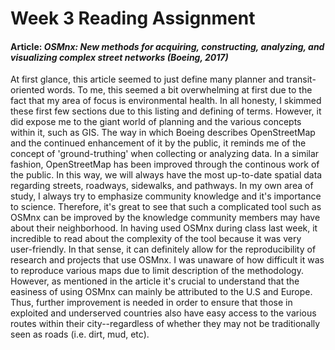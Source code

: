 # Week 3 Reading Assignment
#### Article: *OSMnx: New methods for acquiring, constructing, analyzing, and visualizing complex street networks (Boeing, 2017)*

At first glance, this article seemed to just define many planner and transit-oriented words. To me, this seemed a bit overwhelming at first due to the fact that my area of focus is environmental health. In all honesty, I skimmed these first few sections due to this listing and defining of terms. However, it did expose me to the giant world of planning and the various concepts within it, such as GIS. The way in which Boeing describes OpenStreetMap and the continued enhancement of it by the public, it reminds me of the concept of 'ground-truthing' when collecting or analyzing data. In a similar fashion, OpenStreetMap has been improved through the continous work of the public. In this way, we will always have the most up-to-date spatial data regarding streets, roadways, sidewalks, and pathways. In my own area of study, I always try to emphasize community knowledge and it's importance to science. Therefore, it's great to see that such a complicated tool such as OSMnx can be improved by the knowledge community members may have about their neighborhood. In having used OSMnx during class last week, it incredible to read about the complexity of the tool because it was very user-friendly. In that sense, it can definitely allow for the reproducibility of research and projects that use OSMnx. I was unaware of how difficult it was to reproduce various maps due to limit description of the methodology. However, as mentioned in the article it's crucial to understand that the easiness of using OSMnx can mainly be attributed to the U.S and Europe. Thus, further improvement is needed in order to ensure that those in exploited and underserved countries also have easy access to the various routes within their city--regardless of whether they may not be traditionally seen as roads (i.e. dirt, mud, etc).

